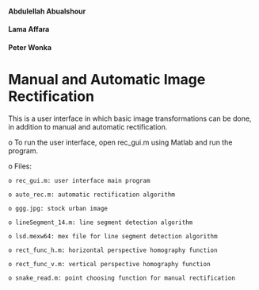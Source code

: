 #### Abdulellah Abualshour

#### Lama Affara

#### Peter Wonka

# Manual and Automatic Image Rectification
This is a user interface in which basic image transformations can be done, in addition to manual and automatic rectification.

o To run the user interface, open rec_gui.m using Matlab and run the program.

  o Files:
  
    o rec_gui.m: user interface main program
    
    o auto_rec.m: automatic rectification algorithm
    
    o ggg.jpg: stock urban image
    
    o lineSegment_14.m: line segment detection algorithm
    
    o lsd.mexw64: mex file for line segment detection algorithm
    
    o rect_func_h.m: horizontal perspective homography function
    
    o rect_func_v.m: vertical perspective homography function
    
    o snake_read.m: point choosing function for manual rectification
